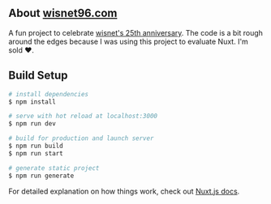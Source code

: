 ## About [wisnet96.com](https://www.wisnet96.com)

A fun project to celebrate [wisnet's 25th anniversary](https://www.wisnet.com/rebuilding-a-throwback-96-website-with-modern-web-technologies/). The code is a bit rough around the edges because I was using this project to evaluate Nuxt. I'm sold ❤️.    

## Build Setup

```bash
# install dependencies
$ npm install

# serve with hot reload at localhost:3000
$ npm run dev

# build for production and launch server
$ npm run build
$ npm run start

# generate static project
$ npm run generate
```

For detailed explanation on how things work, check out [Nuxt.js docs](https://nuxtjs.org).
